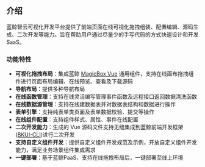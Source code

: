 ## 介绍

蓝鲸智云可视化开发平台提供了前端页面在线可视化拖拽组装、配置编辑、源码生成、二次开发等能力。旨在帮助用户通过尽量少的手写代码的方式快速设计和开发 SaaS。

### 功能特性

- **可视化拖拽布局**：集成蓝鲸 [MagicBox Vue](https://magicbox.bk.tencent.com/components_vue/2.0/example/index.html#/) 通用组件，支持在线画布拖拽组件进行页面布局编辑、在线预览、查看及下载源码
- **导航布局**：提供多种导航布局
- **在线函数管理**：支持在线灵活编写管理事件函数及远程接口返回数据清洗函数
- **在线数据源管理**：支持在线建数据表并对数据表结构和数据进行操作
- **表单引擎**：支持纯表单类页面及表单数据校验、提交等操作
- **在线组件配置**：支持组件样式、属性、事件在线配置
- **二次开发能力**：生成的 Vue 源码文件支持无缝集成到蓝鲸前端开发框架([BKUI-CLI](../../../PaaS/DevelopTools/SaaSGuide/DevAdvanced/bkui/bkui.md))进行二次开发
- **支持自定义组件开发**：提供自定义组件开发规范及示例，开放自定义组件开发能力，满足业务场景组件集成需求
- **一键部署**：基于蓝鲸PaaS，支持在线拖拽布局后，一键部署至线上环境
